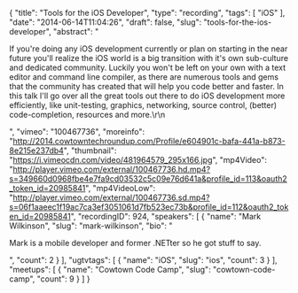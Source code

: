 {
  "title": "Tools for the iOS Developer",
  "type": "recording",
  "tags": [
    "iOS"
  ],
  "date": "2014-06-14T11:04:26",
  "draft": false,
  "slug": "tools-for-the-ios-developer",
  "abstract": "<p>If you're doing any iOS development currently or plan on starting in the near future you'll realize the iOS world is a big transition with it's own sub-culture and dedicated community.  Luckily you won't be left on your own with a text editor and command line compiler, as there are numerous tools and gems that the community has created that will help you code better and faster. In this talk I'll go over all the great tools out there to do iOS development more efficiently, like unit-testing, graphics, networking, source control, (better) code-completion, resources and more.\r\n</p>",
  "vimeo": "100467736",
  "moreinfo": "http://2014.cowtowntechroundup.com/Profile/e604901c-bafa-441a-b873-8e215e237db4",
  "thumbnail": "https://i.vimeocdn.com/video/481964579_295x166.jpg",
  "mp4Video": "http://player.vimeo.com/external/100467736.hd.mp4?s=349660d0968fbe4e7fa9cd03532c5c09e76d641a&profile_id=113&oauth2_token_id=20985841",
  "mp4VideoLow": "http://player.vimeo.com/external/100467736.sd.mp4?s=06f1aaeec1f19ac7ca3ef3051061d7fb523ec73b&profile_id=112&oauth2_token_id=20985841",
  "recordingID": 924,
  "speakers": [
    {
      "name": "Mark Wilkinson",
      "slug": "mark-wilkinson",
      "bio": "<p>Mark is a mobile developer and former .NETter so he got stuff to say.</p>",
      "count": 2
    }
  ],
  "ugtvtags": [
    {
      "name": "iOS",
      "slug": "ios",
      "count": 3
    }
  ],
  "meetups": [
    {
      "name": "Cowtown Code Camp",
      "slug": "cowtown-code-camp",
      "count": 9
    }
  ]
}
